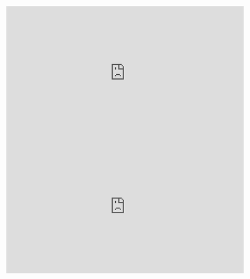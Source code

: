 <iframe title="vimeo-player" src="https://player.vimeo.com/video/681745419?h=f50b2945c1" width="640" height="360" frameborder="0"    allowfullscreen></iframe>


<iframe title="vimeo-player" src="https://player.vimeo.com/video/681749196?h=adb2105b59" width="640" height="360" frameborder="0"    allowfullscreen></iframe>
